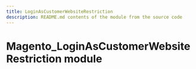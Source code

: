 ```yaml
---
title: LoginAsCustomerWebsiteRestriction
description: README.md contents of the module from the source code
---
```


# Magento_LoginAsCustomerWebsiteRestriction module
